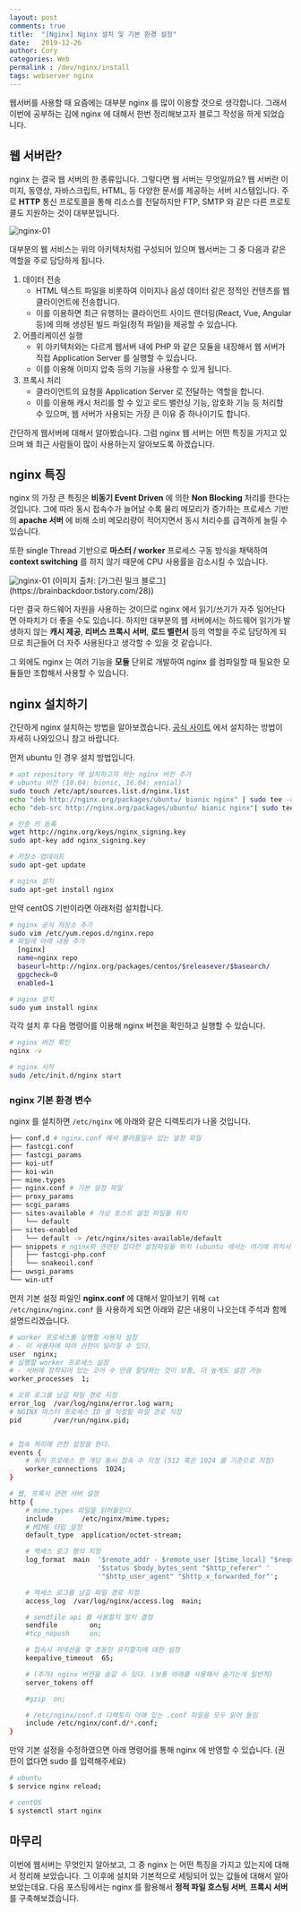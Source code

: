 ```yaml
---
layout: post
comments: true
title:  "[Nginx] Nginx 설치 및 기본 환경 설정"
date:   2019-12-26
author: Cory
categories: Web
permalink : /dev/nginx/install
tags: webserver nginx
---
```


웹서버를 사용할 때 요즘에는 대부분 nginx 를 많이 이용할 것으로 생각합니다. 그래서 이번에 공부하는 김에 nginx 에 대해서 한번 정리해보고자 블로그 작성을 하게 되었습니다.

## 웹 서버란? 

nginx 는 결국 웹 서버의 한 종류입니다. 그렇다면 웹 서버는 무엇일까요? 웹 서버란 이미지, 동영상, 자바스크립트, HTML, 등 다양한 문서를 제공하는 서버 시스템입니다. 주로 __HTTP__ 통신 프로토콜을 통해 리소스를 전달하지만 FTP, SMTP 와 같은 다른 프로토콜도 지원하는 것이 대부분입니다. 

<img src="https://lh3.googleusercontent.com/wcVUUcI5p2oVoQfu5P2j3Yac6F3PZSxZGMTkMReXfjl9JVLf6jOC3J_ItxP0D5xG3G1jeuuxu8_BgRnxFRiEiIPt4tNMVpu4hqZ73Tm61e1QRJFQf61bem-aVgTRbMWebgFhSmlKn535beSwU9E6gomCksNEtlN4jv9fo1uAlyCw0NZbhJdvqX2apm9ea8NUCugE47M4uomUpRhLvenHAAHMaNQdqekWCKN1Oiwn7LsBcPkKWPFB23Pt9GZyNLxsTufbpVFwYLibYun5TUyZc8kvt3zVADiu3_6DOir89lHaOkRCszKiBmgL13DuHI1WNnCkVxQ3robSfAmP8QWiirZiwI16gZJBm7EaczwTsVG9NNFKiksnET1te3Woc8_RitKfSYfnmqnmfGpo0roYapGvQefnktcbRk_x7QCDOOebqEtZvvYPB9jllJ-lNCux3DyXrDZskssom95jCzBrK_J_WKQlRpQqGppF3M-ITE_ewm_AWpqyfQz47y0RUt8YlxG_QnXngXIxmTyeXo8KC7cmgDILpB7D5g140aQf8XPeDOn7og8Gys019iBL6gApOUQMvrN_outWCHZa38yAtdUO9A6yF-dW-GlJ497iij2tXIlF2DWZ1LJhk3BU8DKQqaLmM7UMYCUkirBPFaJh5Gu5y8acoVVnFgIGhn6NUqzPXAx4EA1YQScVZsqg5B3PCuU0LJvU7MygHFX7RXK0eP55dQ27tEnb7WjlDKCnm9qQJ5Dg=w853-h205-no" alt="nginx-01">

대부분의 웹 서비스는 위의 아키텍처처럼 구성되어 있으며 웹서버는 그 중 다음과 같은 역할을 주로 담당하게 됩니다. 

1. 데이터 전송
   - HTML 텍스트 파일을 비롯하여 이미지나 음성 데이터 같은 정적인 컨텐츠를 웹 클라이언트에 전송합니다.
   - 이를 이용하면 최근 유행하는 클라이언트 사이드 랜더링(React, Vue, Angular 등)에 의해 생성된 빌드 파일(정적 파일)을 제공할 수 있습니다.
2. 어플리케이션 실행
   - 위 아키텍처와는 다르게 웹서버 내에 PHP 와 같은 모듈을 내장해서 웹 서버가 직접 Application Server 를 실행할 수 있습니다.
   - 이를 이용해 이미지 압축 등의 기능을 사용할 수 있게 됩니다.
3. 프록시 처리
   - 클라이언트의 요청을 Application Server 로 전달하는 역할을 합니다.
   - 이를 이용해 캐시 처리를 할 수 있고 로드 밸런싱 기능, 암호화 기능 등 처리할 수 있으며, 웹 서버가 사용되는 가장 큰 이유 중 하나이기도 합니다.

간단하게 웹서버에 대해서 알아봤습니다. 그럼 nginx 웹 서버는 어떤 특징을 가지고 있으며 왜 최근 사람들이 많이 사용하는지 알아보도록 하겠습니다. 

## nginx 특징

nginx 의 가장 큰 특징은 __비동기 Event Driven__ 에 의한 __Non Blocking__ 처리를 한다는 것입니다. 그에 따라 동시 접속수가 늘어날 수록 물리 메모리가 증가하는 프로세스 기반의 __apache 서버__ 에 비해 소비 메모리량이 적어지면서 동시 처리수를 급격하게 늘릴 수 있습니다. 

또한 single Thread 기반으로 __마스터 / worker__ 프로세스 구동 방식을 채택하여 __context switching__ 를 하지 않기 때문에 CPU 사용률을 감소시킬 수 있습니다.

<img src="https://lh3.googleusercontent.com/0I8_d90jD6-0bjWsW6m-Q6dN3s5sBvlWSZ4aaNIdyRyrvZABW42Jx8hx7z2eRIcEert2A50vkqmSsm3OwtOMznn-TyZUrS46uDHacJ_k0Yv_CeEz50ReQ04Lvntg4IRyfN4uQCHpj0YDzY83mQu4oOCQxnQz-SumWDlh5Qa-xUbTRXlxy37JSgVhu-Kzl-h8kXHI5zKGjLYPzR64kYZJUI7Vd4v_2-6sbUvXdARoUID7q4UIsVYGHULvbAtQYHsnCi08Uqp7l2dxowOq7N3bnKaZhg5cqSdmpspYgBcibQdV26GxbnpetZnbyp-orlzIOFoA8TZmAQh9otT8eYLild03cZ-wQ6Sp_TZJBr_eG4AN7xPAFgOqRhYbNTZsrIn0gLFOW92W3W5ps3ph2mK0Su4JLBd1i-5VZaOY7-uDK4B6m3Y87-clynlcgrrwtL962JDsZSeWzoUJL5zgezrn4RyhvB-hf7Fu3J8zybQgyeHT3iHLIuU2qDqR1Jgs6fR0oR69V05-zigTBGvB1CWfNUh7TI1YU7EQ6KV9_7fKwCxUyc8-VbdY_RyIt4Us5jjHuAJjePK99wzOERVr4jbn4rlJAeIL0N7X3Oa2dU2H2lmWQ97bS0lzTSkoougYONWKhBVfmBZ1uknSBfODJZn7D4_4qRo3hLRx00K8ADfp7YRbMeF4ExLZAv8RIBaab9ci6D-8b2UWCGv96IVscdIk6KRu2dzLRfqodqayFdOU9cbPhOc_=w1364-h381-no" alt="nginx-01">
(이미지 출처: [가그린 밀크 블로그](https://brainbackdoor.tistory.com/28))

다만 결국 하드웨어 자원을 사용하는 것이므로 nginx 에서 읽기/쓰기가 자주 일어난다면 아파치가 더 좋을 수도 있습니다. 하지만 대부분의 웹 서버에서는 하드웨어 읽기가 발생하지 않는 __캐시 제공__, __리버스 프록시 서버__, __로드 벨런서__ 등의 역할을 주로 담당하게 되므로 최근들어 더 자주 사용된다고 생각할 수 있을 것 같습니다.

그 외에도 nginx 는 여러 기능을 __모듈__ 단위로 개발하여 nginx 를 컴파일할 때 필요한 모듈들만 조합해서 사용할 수 있습니다. 

## nginx 설치하기

간단하게 nginx 설치하는 방법을 알아보겠습니다. [공식 사이트](https://www.nginx.com/resources/wiki/start/topics/tutorials/install/) 에서 설치하는 방법이 자세히 나와있으니 참고 바랍니다. 

먼저 ubuntu 인 경우 설치 방법입니다.

```bash
# apt repository 에 설치하고자 하는 nginx 버전 추가 
# ubuntu 버전 (18.04: bionic, 16.04: xenial)
sudo touch /etc/apt/sources.list.d/nginx.list
echo "deb http://nginx.org/packages/ubuntu/ bionic nginx" | sudo tee -a /etc/apt/sources.list.d/nginx.list
echo "deb-src http://nginx.org/packages/ubuntu/ bionic nginx"| sudo tee -a /etc/apt/sources.list.d/nginx.list

# 인증 키 등록
wget http://nginx.org/keys/nginx_signing.key
sudo apt-key add nginx_signing.key

# 저장소 업데이트
sudo apt-get update

# nginx 설치
sudo apt-get install nginx
```

만약 centOS 기반이라면 아래처럼 설치합니다.

```bash
# nginx 공식 저장소 추가
sudo vim /etc/yum.repos.d/nginx.repo
# 파일에 아래 내용 추가
  [nginx]
  name=nginx repo
  baseurl=http://nginx.org/packages/centos/$releasever/$basearch/
  gpgcheck=0
  enabled=1

# nginx 설치
sudo yum install nginx
```

각각 설치 후 다음 명령어를 이용해 nginx 버전을 확인하고 실행할 수 있습니다.

```bash
# nginx 버전 확인
nginx -v

# nginx 시작
sudo /etc/init.d/nginx start
```

### nginx 기본 환경 변수

nginx 를 설치하면 `/etc/nginx` 에 아래와 같은 디렉토리가 나올 것입니다. 

```bash 
├── conf.d # nginx.conf 에서 불러들일수 있는 설정 파일
├── fastcgi.conf
├── fastcgi_params
├── koi-utf
├── koi-win
├── mime.types
├── nginx.conf # 기본 설정 파일
├── proxy_params
├── scgi_params
├── sites-available # 가상 호스트 설정 파일들 위치
│   └── default
├── sites-enabled
│   └── default -> /etc/nginx/sites-available/default
├── snippets # nginx와 관련된 잡다한 설정파일들 위치 (ubuntu 에서는 여기에 위치시키는 것이 관례)
│   ├── fastcgi-php.conf
│   └── snakeoil.conf
├── uwsgi_params
└── win-utf
```

먼저 기본 설정 파일인 __nginx.conf__ 에 대해서 알아보기 위해 `cat /etc/nginx/nginx.conf` 을 사용하게 되면 아래와 같은 내용이 나오는데 주석과 함께 설명드리겠습니다.

```bash
# worker 프로세스를 실행할 사용자 설정
# - 이 사용자에 따라 권한이 달라질 수 있다.
user  nginx;
# 실행할 worker 프로세스 설정
# - 서버에 장착되어 있는 코어 수 만큼 할당하는 것이 보통, 더 높게도 설정 가능
worker_processes  1;

# 오류 로그를 남길 파일 경로 지정
error_log  /var/log/nginx/error.log warn;
# NGINX 마스터 프로세스 ID 를 저장할 파일 경로 지정
pid        /var/run/nginx.pid;


# 접속 처리에 관한 설정을 한다.
events {
    # 워커 프로레스 한 개당 동시 접속 수 지정 (512 혹은 1024 를 기준으로 지정)
    worker_connections  1024;
}

# 웹, 프록시 관련 서버 설정
http {
    # mime.types 파일을 읽어들인다.
    include       /etc/nginx/mime.types;
    # MIME 타입 설정
    default_type  application/octet-stream;

    # 엑세스 로그 형식 지정
    log_format  main  '$remote_addr - $remote_user [$time_local] "$request" '
                      '$status $body_bytes_sent "$http_referer" '
                      '"$http_user_agent" "$http_x_forwarded_for"';

    # 엑세스 로그를 남길 파일 경로 지정
    access_log  /var/log/nginx/access.log  main;

    # sendfile api 를 사용할지 말지 결정
    sendfile        on;
    #tcp_nopush     on;

    # 접속시 커넥션을 몇 초동안 유지할지에 대한 설정
    keepalive_timeout  65;

    # (추가) nginx 버전을 숨길 수 있다. (보통 아래를 사용해서 숨기는게 일반적)
    server_tokens off

    #gzip  on;

    # /etc/nginx/conf.d 디렉토리 아래 있는 .conf 파일을 모두 읽어 들임
    include /etc/nginx/conf.d/*.conf;
}
```

만약 기본 설정을 수정하였으면 아래 명령어를 통해 nginx 에 반영할 수 있습니다. (권한이 없다면 sudo 를 입력해주세요)

```bash
# ubuntu
$ service nginx reload;

# centOS
$ systemctl start nginx
```


## 마무리

이번에 웹서버는 무엇인지 알아보고, 그 중 nginx 는 어떤 특징을 가지고 있는지에 대해서 정리해 보았습니다. 그 이후에 설치와 기본적으로 세팅되어 있는 값들에 대해서 알아보았는데요. 다음 포스팅에서는 nginx 를 활용해서 __정적 파일 호스팅 서버__, __프록시 서버__ 를 구축해보겠습니다.
